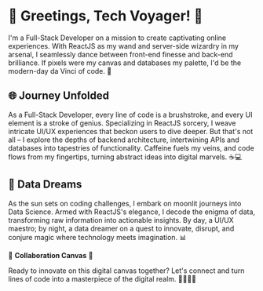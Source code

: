 # 👋 Greetings, Tech Voyager! 🚀

I'm a Full-Stack Developer on a mission to create captivating online experiences. With ReactJS as my wand and server-side wizardry in my arsenal, I seamlessly dance between front-end finesse and back-end brilliance. If pixels were my canvas and databases my palette, I'd be the modern-day da Vinci of code. 🎨

## 🌐 Journey Unfolded

As a Full-Stack Developer, every line of code is a brushstroke, and every UI element is a stroke of genius. Specializing in ReactJS sorcery, I weave intricate UI/UX experiences that beckon users to dive deeper. But that's not all – I explore the depths of backend architecture, intertwining APIs and databases into tapestries of functionality. Caffeine fuels my veins, and code flows from my fingertips, turning abstract ideas into digital marvels. ☕💻

## 🌱 Data Dreams

As the sun sets on coding challenges, I embark on moonlit journeys into Data Science. Armed with ReactJS's elegance, I decode the enigma of data, transforming raw information into actionable insights. By day, a UI/UX maestro; by night, a data dreamer on a quest to innovate, disrupt, and conjure magic where technology meets imagination. 📊

🌟 **Collaboration Canvas** 🌟

Ready to innovate on this digital canvas together? Let's connect and turn lines of code into a masterpiece of the digital realm. 🌟👨‍💻🌟
